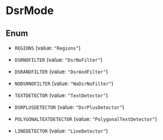 

# DsrMode

## Enum


* `REGIONS` (value: `"Regions"`)

* `DSRNOFILTER` (value: `"DsrNoFilter"`)

* `DSRANDFILTER` (value: `"DsrAndFilter"`)

* `NODSRNOFILTER` (value: `"NoDsrNoFilter"`)

* `TEXTDETECTOR` (value: `"TextDetector"`)

* `DSRPLUSDETECTOR` (value: `"DsrPlusDetector"`)

* `POLYGONALTEXTDETECTOR` (value: `"PolygonalTextDetector"`)

* `LINEDETECTOR` (value: `"LineDetector"`)



